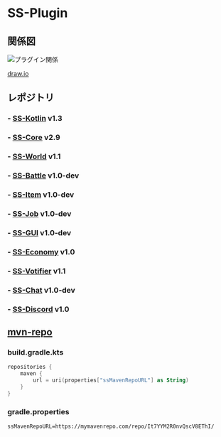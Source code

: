 # SS-Plugin

## 関係図
![プラグイン関係](https://github.com/sya-ri/SS-Plugin/raw/master/SS-Plugin.png)

[draw.io](http://draw.io/)

## レポジトリ
### - [SS-Kotlin](https://github.com/sya-ri/SS-Kotlin) v1.3
### - [SS-Core](https://github.com/sya-ri/SS-Core) v2.9
### - [SS-World](https://github.com/sya-ri/SS-World) v1.1
### - [SS-Battle](https://github.com/sya-ri/SS-Battle) v1.0-dev
### - [SS-Item](https://github.com/sya-ri/SS-Item) v1.0-dev
### - [SS-Job](https://github.com/sya-ri/SS-Job) v1.0-dev
### - [SS-GUI](https://github.com/sya-ri/SS-GUI) v1.0-dev
### - [SS-Economy](https://github.com/sya-ri/SS-Economy) v1.0
### - [SS-Votifier](https://github.com/sya-ri/SS-Votifier) v1.1
### - [SS-Chat](https://github.com/sya-ri/SS-Chat) v1.0-dev
### - [SS-Discord](https://github.com/sya-ri/SS-Discord) v1.0

## [mvn-repo](https://mymavenrepo.com/repo/It7YYM2R0nvQscV8EThI/)
### build.gradle.kts
```build.gradle.kts
repositories {
    maven {
        url = uri(properties["ssMavenRepoURL"] as String)
    }
}
```

### gradle.properties
```
ssMavenRepoURL=https://mymavenrepo.com/repo/It7YYM2R0nvQscV8EThI/
```
